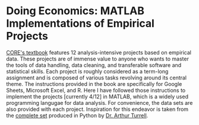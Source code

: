# Doing Economics: MATLAB Implementations of Empirical Projects

[CORE's textbook](https://www.core-econ.org/doing-economics/) features 12 analysis-intensive projects based on empirical data. These projects are of immense value to anyone who wants to master the tools of data handling, data cleaning, and transferable software and statistical skills. Each project is roughly considered as a term-long assignment and is composed of various tasks revolving around its central theme. The instructions provided in the book are specifically for Google Sheets, Microsoft Excel, and R. Here I have followed those instructions to implement the projects [currently 4/12] in MATLAB, which is a widely used programming langugae for data analysis. For convenience, the data sets are also provided with each project. Inspiration for this endeavor is taken from the [complete set](https://github.com/aeturrell/core_python) produced in Python by [Dr. Arthur Turrell](https://aeturrell.com/).
